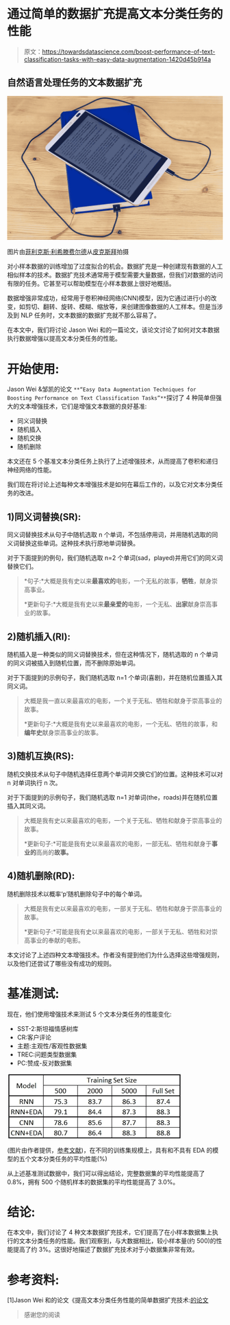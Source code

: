 # 通过简单的数据扩充提高文本分类任务的性能

> 原文：<https://towardsdatascience.com/boost-performance-of-text-classification-tasks-with-easy-data-augmentation-1420d45b914a>

## 自然语言处理任务的文本数据扩充

![](img/b824ac104a8b3f2ac9451cc907ca52b8.png)

图片由[菲利克斯·利希滕费尔德](https://pixabay.com/users/sik-life-2171488/?utm_source=link-attribution&amp;utm_medium=referral&amp;utm_campaign=image&amp;utm_content=3106982)从[皮克斯拜](https://pixabay.com/?utm_source=link-attribution&amp;utm_medium=referral&amp;utm_campaign=image&amp;utm_content=3106982)拍摄

对小样本数据的训练增加了过度拟合的机会。数据扩充是一种创建现有数据的人工相似样本的技术。数据扩充技术通常用于模型需要大量数据，但我们对数据的访问有限的任务。它甚至可以帮助模型在小样本数据上很好地概括。

数据增强非常成功，经常用于卷积神经网络(CNN)模型，因为它通过进行小的改变，如剪切、翻转、旋转、模糊、缩放等，来创建图像数据的人工样本。但是当涉及到 NLP 任务时，文本数据的数据扩充就不那么容易了。

在本文中，我们将讨论 Jason Wei 和的一篇论文，该论文讨论了如何对文本数据执行数据增强以提高文本分类任务的性能。

# 开始使用:

Jason Wei &邹凯的论文 `**“Easy Data Augmentation Techniques for Boosting Performance on Text Classification Tasks”**`探讨了 4 种简单但强大的文本增强技术，它们是增强文本数据的良好基准:

*   同义词替换
*   随机插入
*   随机交换
*   随机删除

本文还在 5 个基准文本分类任务上执行了上述增强技术，从而提高了卷积和递归神经网络的性能。

我们现在将讨论上述每种文本增强技术是如何在幕后工作的，以及它对文本分类任务的改进。

## 1)同义词替换(SR):

同义词替换技术从句子中随机选取 n 个单词，不包括停用词，并用随机选取的同义词替换这些单词。这种技术执行原地单词替换。

对于下面提到的例句，我们随机选取 n=2 个单词(sad，played)并用它们的同义词替换它们。

> *句子:*大概是我有史以来**最喜欢的**电影，一个无私的故事，**牺牲**，献身崇高事业。
> 
> *更新句子:*大概是我有史以来**最亲爱的**电影，一个无私、**出家**献身崇高事业的故事。

## 2)随机插入(RI):

随机插入是一种类似的同义词替换技术，但在这种情况下，随机选取的 n 个单词的同义词被插入到随机位置，而不删除原始单词。

对于下面提到的示例句子，我们随机选取 n=1 个单词(喜剧)，并在随机位置插入其同义词。

> 大概是我一直以来最喜欢的电影，一个关于无私、牺牲和献身于崇高事业的故事。
> 
> *更新句子:*大概是我有史以来最喜欢的电影，一个无私、牺牲的故事，和**编年史**献身崇高事业的故事。

## 3)随机互换(RS):

随机交换技术从句子中随机选择任意两个单词并交换它们的位置。这种技术可以对 n 对单词执行 n 次。

对于下面提到的示例句子，我们随机选取 n=1 对单词(the，roads)并在随机位置插入其同义词。

> 大概是我有史以来最喜欢的电影，一个关于无私、牺牲和献身于崇高事业的故事。
> 
> *更新句子:*可能是我有史以来最喜欢的电影，一部无私、牺牲和献身于**事业的**高尚的**故事。**

## 4)随机删除(RD):

随机删除技术以概率‘p’随机删除句子中的每个单词。

> 大概是我有史以来最喜欢的电影，一部关于无私、牺牲和献身于崇高事业的故事。
> 
> *更新句子:*可能是我有史以来最喜欢的电影，一部关于无私、牺牲和对崇高事业的奉献的电影。

本文讨论了上述四种文本增强技术。作者没有提到他们为什么选择这些增强规则，以及他们还尝试了哪些没有成功的规则。

# 基准测试:

现在，他们使用增强技术来测试 5 个文本分类任务的性能变化:

*   SST-2:斯坦福情感树库
*   CR:客户评论
*   主题:主观性/客观性数据集
*   TREC:问题类型数据集
*   PC:赞成-反对数据集

![](img/a8bfc3550d3e417af2461b6c926c5daf.png)

(图片由作者提供，[参考文献](https://arxiv.org/pdf/1901.11196.pdf))，在不同的训练集规模上，具有和不具有 EDA 的模型的五个文本分类任务的平均性能(%)

从上述基准测试数据中，我们可以得出结论，完整数据集的平均性能提高了 0.8%，拥有 500 个随机样本的数据集的平均性能提高了 3.0%。

# 结论:

在本文中，我们讨论了 4 种文本数据扩充技术，它们提高了在小样本数据集上执行的文本分类任务的性能。我们观察到，与大数据相比，较小样本量(约 500)的性能提高了约 3%。这很好地描述了数据扩充技术对于小数据集非常有效。

# 参考资料:

[1]Jason Wei 和的论文《提高文本分类任务性能的简单数据扩充技术:[的论文](https://arxiv.org/abs/1901.11196)

> 感谢您的阅读
